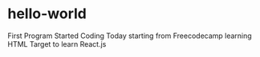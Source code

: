 # hello-world
First Program
Started Coding Today starting from Freecodecamp
learning HTML
Target to learn React.js
